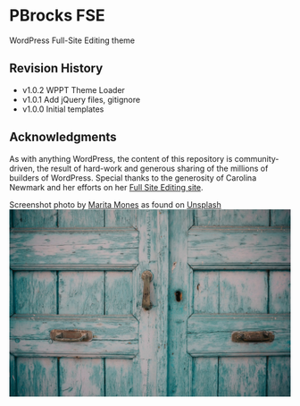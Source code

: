 # PBrocks FSE

WordPress Full-Site Editing theme

## Revision History

 - v1.0.2 WPPT Theme Loader
 - v1.0.1 Add jQuery files, gitignore
 - v1.0.0 Initial templates

## Acknowledgments

As with anything WordPress, the content of this repository is community-driven, the result of hard-work and generous sharing of the millions of builders of WordPress. Special thanks to the generosity of Carolina Newmark and her efforts on her  [Full Site Editing site](https://fullsiteediting.com/).

Screenshot photo by <a href="https://unsplash.com/@msmones?utm_source=unsplash&utm_medium=referral&utm_content=creditCopyText">Marita Mones</a> as found on <a href="https://unsplash.com/?utm_source=unsplash&utm_medium=referral&utm_content=creditCopyText">Unsplash</a>
![marita-mones-unsplash](./assets/images/marita-mones-Rpy0I2tlY-c-unsplash.jpeg)
  